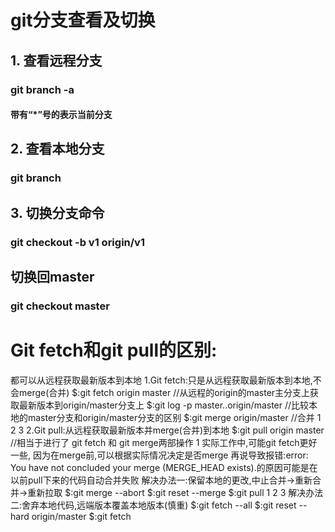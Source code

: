 # git分支查看及切换
##  1. 查看远程分支
### git branch -a

#### 带有“*”号的表示当前分支 
## 2. 查看本地分支
### git branch

## 3. 切换分支命令

### git checkout -b v1 origin/v1
## 切换回master
### git checkout master


# Git fetch和git pull的区别:
都可以从远程获取最新版本到本地
1.Git fetch:只是从远程获取最新版本到本地,不会merge(合并)
$:git fetch origin master   //从远程的origin的master主分支上获取最新版本到origin/master分支上
$:git log -p master..origin/master //比较本地的master分支和origin/master分支的区别
$:git merge origin/master          //合并
1
2
3
2.Git pull:从远程获取最新版本并merge(合并)到本地
$:git pull origin master  //相当于进行了 git fetch 和 git merge两部操作
1
实际工作中,可能git fetch更好一些, 因为在merge前,可以根据实际情况决定是否merge
再说导致报错:error: You have not concluded your merge (MERGE_HEAD exists).的原因可能是在以前pull下来的代码自动合并失败
解决办法一:保留本地的更改,中止合并->重新合并->重新拉取
$:git merge --abort
$:git reset --merge
$:git pull
1
2
3
解决办法二:舍弃本地代码,远端版本覆盖本地版本(慎重)
$:git fetch --all
$:git reset --hard origin/master
$:git fetch